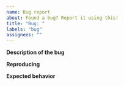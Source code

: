 ```yaml
---
name: Bug report
about: Found a bug? Report it using this!
title: "Bug: "
labels: "bug"
assignees: ""
---
```


**Description of the bug**

<!-- Detailed description of the bug, doesn't need to be that long -->

**Reproducing**

<!--
Steps to produce the issue:
1. Call this "..."
1. Pass this "..."
1. This happens
-->

**Expected behavior**

<!-- What did you expect to happen -->
